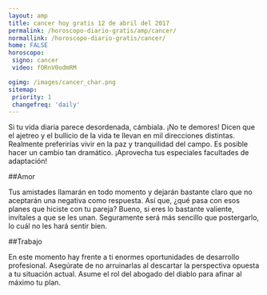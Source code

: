 ```yaml
---
layout: amp
title: cancer hoy gratis 12 de abril del 2017 
permalink: /horoscopo-diario-gratis/amp/cancer/
normallink: /horoscopo-diario-gratis/cancer/
home: FALSE
horoscopo:
 signo: cancer
 video: fORnV0odmRM

ogimg: /images/cancer_char.png
sitemap:
 priority: 1
 changefreq: 'daily'
---
```



Si tu vida diaria parece desordenada, cámbiala. ¡No te demores! Dicen que el ajetreo y el bullicio de la vida te llevan en mil direcciones distintas. Realmente preferirías vivir en la paz y tranquilidad del campo. Es posible hacer un cambio tan dramático. ¡Aprovecha tus especiales facultades de adaptación!

##Amor

Tus amistades llamarán en todo momento y dejarán bastante claro que no aceptarán una negativa como respuesta. Así que, ¿qué pasa con esos planes que hiciste con tu pareja? Bueno, si eres lo bastante valiente, invítales a que se les unan. Seguramente será más sencillo que postergarlo, lo cuál no les  hará sentir bien.

##Trabajo

En este momento hay frente a ti enormes oportunidades de desarrollo profesional. Asegúrate de no arruinarlas al descartar la perspectiva opuesta a tu situación actual. Asume el rol del abogado del diablo para afinar al máximo tu plan.